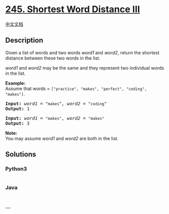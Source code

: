 # [245. Shortest Word Distance III](https://leetcode.com/problems/shortest-word-distance-iii)

[中文文档](/solution/0200-0299/0245.Shortest%20Word%20Distance%20III/README.md)

## Description

<p>Given a list of words and two words <em>word1</em> and <em>word2</em>, return the shortest distance between these two words in the list.</p>

<p><em>word1</em> and <em>word2</em> may be the same and they represent two individual words in the list.</p>

<p><strong>Example:</strong><br />
Assume that words = <code>["practice", "makes", "perfect", "coding", "makes"]</code>.</p>

<pre>
<b>Input:</b> <em>word1</em> = <code>“makes”</code>, <em>word2</em> = <code>“coding”</code>
<b>Output:</b> 1
</pre>

<pre>
<b>Input:</b> <em>word1</em> = <code>"makes"</code>, <em>word2</em> = <code>"makes"</code>
<b>Output:</b> 3
</pre>

<p><strong>Note:</strong><br />
You may assume <em>word1</em> and <em>word2</em> are both in the list.</p>

## Solutions

<!-- tabs:start -->

### **Python3**

```python

```

### **Java**

```java

```

### **...**

```

```

<!-- tabs:end -->
